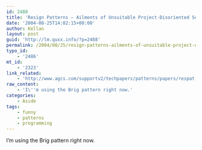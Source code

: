 ```yaml
---
id: 2488
title: 'Resign Patterns – Ailments of Unsuitable Project-Disoriented Software'
date: '2004-08-25T14:02:15+00:00'
author: Kellan
layout: post
guid: 'http://lm.quxx.info/?p=2488'
permalink: /2004/08/25/resign-patterns-ailments-of-unsuitable-project-disoriented-software/
typo_id:
    - '2486'
mt_id:
    - '2323'
link_related:
    - 'http://www.agcs.com/supportv2/techpapers/patterns/papers/respat.htm'
raw_content:
    - 'I\''m using the Brig pattern right now.'
categories:
    - Aside
tags:
    - funny
    - patterns
    - programming
---
```


I’m using the Brig pattern right now.